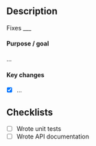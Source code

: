 ## Description

<!-- Link an issue to this PR. If none, this line can be removed -->
Fixes ___


#### Purpose / goal

<!-- What is the reason of this PR? -->

...

#### Key changes

<!-- List the specific changes to guide reviewers on what to look for. -->

- [x] ...

## Checklists
<!-- Make sure the following steps, where applicable, have been completed. You may add more items to the checklist as needed. -->
- [ ] Wrote unit tests
- [ ] Wrote API documentation
